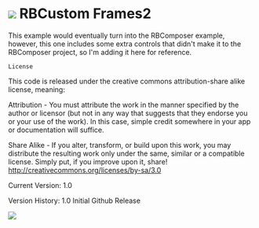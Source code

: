 # ![](https://raw.github.com/alexrestrepo/RBComposer/master/class.png) RBCustom Frames2

This example would eventually turn into the RBComposer example, however, this one includes some extra controls that didn't make it to the RBComposer project, so I'm adding it here for reference.

`License`

This code is released under the creative commons attribution-share alike license, meaning:

Attribution - You must attribute the work in the manner specified by the author or licensor 
(but not in any way that suggests that they endorse you or your use of the work).
In this case, simple credit somewhere in your app or documentation will suffice.

Share Alike - If you alter, transform, or build upon this work, you may distribute the resulting
work only under the same, similar or a compatible license.
Simply put, if you improve upon it, share!
http://creativecommons.org/licenses/by-sa/3.0

Current Version: 1.0

Version History:
1.0 Initial Github Release

![](https://raw.github.com/alexrestrepo/RBCustomFrames2/master/screen.png)